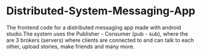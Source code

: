 # Distributed-System-Messaging-App

The frontend code for a distributed messaging app made with android studio.The system uses the Publisher - Consumer (pub - sub), where the are 3 brokers (servers) where clients are connected to and can talk to each other, upload stories, make friends and many more.
